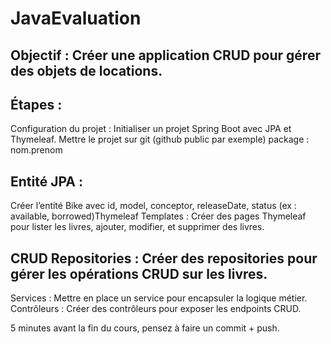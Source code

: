 # JavaEvaluation

## Objectif : Créer une application CRUD pour gérer des objets de locations.

## Étapes :
Configuration du projet : Initialiser un projet Spring Boot avec JPA et Thymeleaf.
Mettre le projet sur git (github public par exemple) 
package : nom.prenom


## Entité JPA :
Créer l’entité Bike avec id, model, conceptor, releaseDate, status (ex : available, borrowed)Thymeleaf Templates : Créer des pages Thymeleaf pour lister les livres, ajouter, modifier, et supprimer des livres.


## CRUD Repositories : Créer des repositories pour gérer les opérations CRUD sur les livres.
Services : Mettre en place un service pour encapsuler la logique métier.
Contrôleurs : Créer des contrôleurs pour exposer les endpoints CRUD.

5 minutes avant la fin du cours, pensez à faire un commit + push. 
